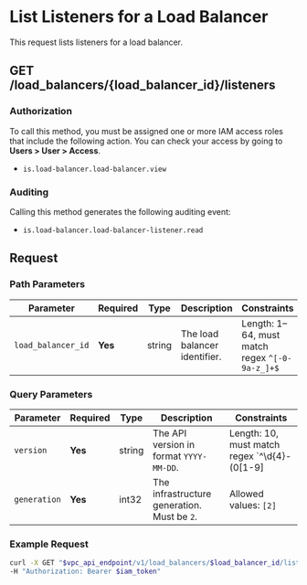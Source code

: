 # List Listeners for a Load Balancer  

This request lists listeners for a load balancer.  

## **GET /load_balancers/{load_balancer_id}/listeners**  

### **Authorization**  
To call this method, you must be assigned one or more IAM access roles that include the following action. You can check your access by going to **Users > User > Access**.  

- `is.load-balancer.load-balancer.view`  

### **Auditing**  
Calling this method generates the following auditing event:  

- `is.load-balancer.load-balancer-listener.read`  

## **Request**  

### **Path Parameters**  

| Parameter          | Required | Type   | Description                         | Constraints |
|--------------------|----------|--------|-------------------------------------|-------------|
| `load_balancer_id` | **Yes**  | string | The load balancer identifier.       | Length: 1–64, must match regex `^[-0-9a-z_]+$` |

### **Query Parameters**  

| Parameter  | Required | Type    | Description                                                 | Constraints |
|------------|----------|---------|-------------------------------------------------------------|-------------|
| `version`  | **Yes**  | string  | The API version in format `YYYY-MM-DD`.                    | Length: 10, must match regex `^\d{4}-(0[1-9]|1[0-2])-(0[1-9]|[12]\d|3[01])$` |
| `generation` | **Yes**  | int32   | The infrastructure generation. Must be `2`.                | Allowed values: `[2]` |

### **Example Request**  

```sh
curl -X GET "$vpc_api_endpoint/v1/load_balancers/$load_balancer_id/listeners?version=2025-03-18&generation=2" \
-H "Authorization: Bearer $iam_token"
